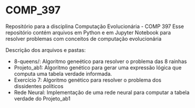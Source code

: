 # COMP_397
Repositório para a disciplina Computação Evolucionária - COMP 397
Esse repositório contém arquivos em Python e em Jupyter Notebook para resolver problemas
com conceitos de computação evolucionária

Descrição dos arquivos e pastas:
 - 8-queens/: Algoritmo geneético para resolver o problema das 8 rainhas
 - Projeto_ab1: Algoritmo genético para gerar uma expressão lógica que computa uma tabela verdade informada.
 - Exercício 7: Algoritmo genético para resolver o problema dos dissidentes políticos
 - Rede Neural: Implementação de uma rede neural para computar a tabela verdade do Projeto_ab1
